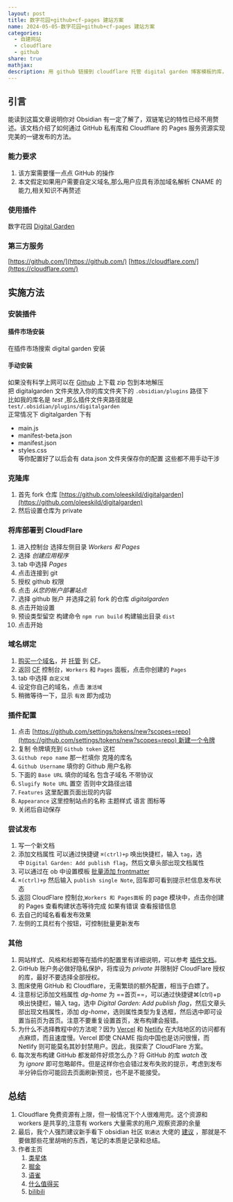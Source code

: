 ```yaml
---  
layout: post  
title: 数字花园+github+cf-pages 建站方案  
name: 2024-05-05-数字花园+github+cf-pages 建站方案  
categories:  
  - 自建网站  
  - cloudflare  
  - github  
share: true  
mathjax:   
description: 用 github 链接到 cloudflare 托管 digital garden 博客模板的库，无需服务器就可以使用 obsidian 发布你的博客文章到外网  
---  
```

  
## 引言  
  
能读到这篇文章说明你对 Obsidian 有一定了解了，双链笔记的特性已经不用赘述。该文档介绍了如何通过 GitHub 私有库和 Cloudflare 的 Pages 服务资源实现完美的一键发布的方法。  
  
### 能力要求  
  
1. 该方案需要懂一点点 GitHub 的操作  
2. 本文假定如果用户需要自定义域名,那么用户应具有添加域名解析 CNAME 的能力,相关知识不再赘述  
  
### 使用插件  
  
数字花园 [Digital Garden](https://github.com/oleeskild/obsidian-digital-garden#-obsidian-digital-garden)  
  
### 第三方服务  
  
[https://github.com/](https://github.com/) [https://cloudflare.com/](https://cloudflare.com/)  
  
## 实施方法  
  
### 安装插件  
  
#### 插件市场安装  
  
在插件市场搜索 digital garden 安装  
  
#### 手动安装  
  
如果没有科学上网可以在 [Github](https://github.com/oleeskild/obsidian-digital-garden/releases) 上下载 zip 包到本地解压    
把 digitalgarden 文件夹放入你的库文件夹下的 `.obsidian/plugins` 路径下    
比如我的库名是 _test_ ,那么插件文件夹路径就是 `test/.obsidian/plugins/digitalgarden`    
正常情况下 digitalgarden 下有  
  
- main.js  
- manifest-beta.json  
- manifest.json  
- styles.css    
    等你配置好了以后会有 data.json 文件夹保存你的配置 这些都不用手动干涉  
  
### 克隆库  
  
1. 首先 fork 仓库 [https://github.com/oleeskild/digitalgarden](https://github.com/oleeskild/digitalgarden)  
2. 然后设置仓库为 private  
  
### 将库部署到 CloudFlare  
  
1. 进入控制台 选择左侧目录 _Workers 和 Pages_  
2. 选择 _创建应用程序_  
3. tab 中选择 _Pages_  
4. 点击连接到 git  
5. 授权 github 权限  
6. 点击 _从您的帐户部署站点_  
7. 选择 github 账户 并选择之前 fork 的仓库 _digitalgarden_  
8. 点击开始设置  
9. 预设类型留空 构建命令 `npm run build` 构建输出目录 `dist`  
10. 点击开始  
  
### 域名绑定  
  
1. [购买一个域名](%E5%A6%82%E4%BD%95%E8%B4%AD%E4%B9%B0%E5%9F%9F%E5%90%8D.md)，并 [托管](%E5%9F%9F%E5%90%8D%E6%89%98%E7%AE%A1%E5%88%B0CF%E6%95%99%E7%A8%8B.md) 到 [CF](CF%20%E8%83%BD%E5%B9%B2%E4%BB%80%E4%B9%88.md)。  
2. 返回 [CF](CF%20%E8%83%BD%E5%B9%B2%E4%BB%80%E4%B9%88.md#注册域名%20) 控制台，`Workers` 和 `Pages` 面板，点击你创建的 `Pages`  
3. tab 中选择 `自定义域`  
4. 设定你自己的域名，点击 `激活域`  
5. 稍微等待一下，显示 `有效` 即为成功  
  
### 插件配置  
  
1. 点击 [https://github.com/settings/tokens/new?scopes=repo](https://github.com/settings/tokens/new?scopes=repo) 新建一个令牌  
2. 复制 令牌填充到 `Github token` 这栏  
3. `Github repo name` 那一栏填你 克隆的库名  
4. `Github Username` 填你的 Github 用户名称  
5. 下面的 `Base URL` 填你的域名 包含子域名 不带协议  
6. `Slugify Note URL` 置空 否则中文路径出错  
7. `Features` 这里配置页面出现的内容  
8. `Appearance` 这里控制站点的名称 主题样式 语言 图标等  
9. 关闭后自动保存  
  
### 尝试发布  
  
1. 写一个新文档  
2. 添加文档属性 可以通过快捷键 `⌘(ctrl)+p` 唤出快捷栏，输入 `tag`，选中 `Digital Garden: Add publish flag`，然后文章头部出现文档属性  
3. 可以通过在 ob 中设置模板 [批量添加 frontmatter](../ob-digital%20%E5%8F%91%E5%B8%83.md)  
4. `⌘(ctrl)+p` 然后输入 `publish single Note`, 回车即可看到提示栏信息发布状态  
5. 返回 CloudFlare 控制台,`Workers 和 Pages面板` 的 page 模块中，点击你创建的 Pages 查看构建状态等待完成 如果有错误 查看报错信息  
6. 去自己的域名看看发布效果  
7. 左侧的工具栏有个按钮，可控制批量更新发布  
  
### 其他  
  
1. 网站样式、风格和标题等在插件的配置里有详细说明，可以参考 [插件文档](https://dg-docs.ole.dev/getting-started/04-appearance-settings/)。  
2. GitHub 账户务必做好隐私保护，将库设为 _private_ 并限制好 CloudFlare 授权的库，最好不要选择全部授权。  
3. 图床使用 GitHub 和 Cloudflare，无需繁琐的额外配置，相当于白嫖了。  
4. 注意标记添加文档属性 _dg-home_ 为 ==首页==，可以通过快捷键⌘(ctrl)+p 唤出快捷栏，输入 tag，选中 _Digital Garden: Add publish flag_，然后文章头部出现文档属性，添加 _dg-home_，选则属性类型为复选框，然后选中即可设置当前页为首页。注意不要重复设置首页，发布构建会报错。  
5. 为什么不选择教程中的方法呢？因为 [Vercel](https://vercel.com/dashboard) 和 [Netlify](https://app.netlify.com/) 在大陆地区的访问都有点麻烦，而且速度慢。Vercel 即使 CNAME 指向中国也是访问很慢，而 Netlify 则可能莫名其妙封禁用户。因此，我探索了 CloudFlare 方案。  
6. 每次发布构建 GitHub 都发邮件好烦怎么办？将 GitHub 的库 _watch_ 改为 _ignore_ 即可忽略邮件。但是这样你也会错过发布失败的提示，考虑到发布半分钟后你可能回去页面刷新预览，也不是不能接受。  
  
## 总结  
  
1. Cloudflare 免费资源有上限，但一般情况下个人很难用完。这个资源和 workers 是共享的,注意有 workers 大量需求的用户,观察资源的余量  
2. 最后，我个人强烈建议新手看下 obsidian 社区 `软通达` 大佬的 [建议](https://publish.obsidian.md/chinesehelp/01+2021%E6%96%B0%E6%95%99%E7%A8%8B/%E6%9C%AC%E4%BA%BA%E5%AF%B9obsidian%E6%96%B0%E6%89%8B%E7%9A%84%E5%BB%BA%E8%AE%AE%EF%BC%882022%E7%89%88%E6%9C%AC%EF%BC%89+by+%E8%BD%AF%E9%80%9A%E8%BE%BE#%E4%B8%8D%E5%BB%BA%E8%AE%AE%E4%BD%A0%E7%AB%8B%E5%88%BB%E5%81%9A%E7%9A%84%E4%BA%8B%E6%83%85) ，那就是不要做那些花里胡哨的东西，笔记的本质是记录和总结。  
3. 作者主页  
    1. [类星体](https://blog.186886996.xyz/)  
    2. [掘金](https://juejin.cn/user/2506542241561223/posts)  
    3. [语雀](https://www.yuque.com/u488064)  
    4. [什么值得买](https://zhiyou.smzdm.com/member/4478692379/article/)  
    5. [bilibili](https://space.bilibili.com/1499065/article)  
